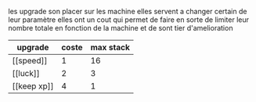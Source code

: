 les upgrade son placer sur les machine elles servent a changer certain de leur paramètre
elles ont un cout qui permet de faire en sorte de limiter leur nombre totale en fonction de la machine et de sont tier d'amelioration 

| upgrade | coste | max stack |
| ---- | ---- | ---- |
| [[speed]] | 1 | 16 |
| [[luck]] | 2 | 3 |
| [[keep xp]] | 4 | 1 |
